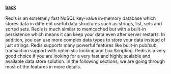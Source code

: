 #### [back](getting_started_main.md)

Redis is an extremely fast NoSQL key-value in-memory database which stores data in different useful data structures such as strings, list, sets and sorted sets. Redis is much similar to memcached but with a built-in persistence which means it can keep your data even after server restarts.  In addition, you can use more complex data types to store your data instead of just strings. Redis supports many powerful features like built-in pub/sub, transaction support with optimistic locking and Lua Scripting. Redis is a very good choice if you are looking for a very fast and highly scalable and available data store solution. In the following sections, we are going  through most of the features in more details.


